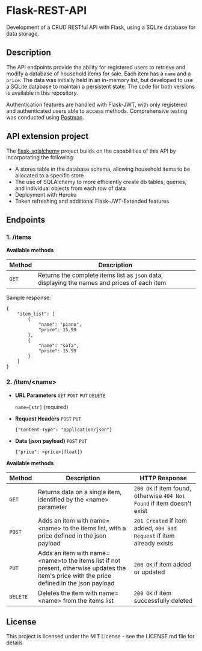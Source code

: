 # Flask-REST-API

Development of a CRUD RESTful API with Flask, using a SQLite database for data storage.  

## Description

The API endpoints provide the ability for registered users to retrieve and modify a database of household items for sale. Each item has a `name` and a `price`. The data was initially held in an in-memory list, but developed to use a SQLite database to maintain a persistent state. The code for both versions is available in this repository.

Authentication features are handled with Flask-JWT, with only registered and authenticated users able to access methods. Comprehensive testing was conducted using [Postman](https://www.postman.com/). 

## API extension project
The [flask-sqlalchemy](https://github.com/mhoward91/flask-sqlalchemy) project builds on the capabilities of this API by incorporating the following:
- A stores table in the database schema, allowing household items to be allocated to a specific store
- The use of SQLAlchemy to more efficiently create db tables, queries, and individual objects from each row of data 
- Deployment with Heroku
- Token refreshing and additional Flask-JWT-Extended features

## Endpoints

### 1. /items

**Available methods**

| Method   | Description                              |
| -------- | ---------------------------------------- |
| `GET`    | Returns the complete items list as `json` data, displaying the names and prices of each item |

Sample response:
```
{
    "item_list": [
        {
            "name": "piano",
            "price": 15.99
        },
        {
            "name": "sofa",
            "price": 15.99
        }
    ]
}
```

### 2. /item/\<name\>

- **URL Parameters** `GET` `POST` `PUT` `DELETE`

    `name=[str]` (required) 

- **Request Headers** `POST` `PUT`

    `{"Content-Type": "application/json"}`

- **Data (json payload)** `POST` `PUT`

    `{"price": <price>[float]}`
 
**Available methods**

| Method   | Description                              | HTTP Response
| -------- | ---------------------------------------- | -------------|
| `GET`    | Returns data on a single item, identified by the \<name\> parameter | `200 OK` if item found, otherwise `404 Not Found` if item doesn't exist |
| `POST`    | Adds an item with name=\<name\> to the items list, with a price defined in the json payload | `201 Created` if item added, `400 Bad Request` if item already exists |
| `PUT`    | Adds an item with name=\<name\>to the items list if not present, otherwise updates the item's price with the price defined in the json payload | `200 OK` if item added or updated |
| `DELETE`    | Deletes the item with name=\<name\> from the items list | `200 OK` if item successfully deleted |

## License

This project is licensed under the MIT License - see the LICENSE.md file for details
